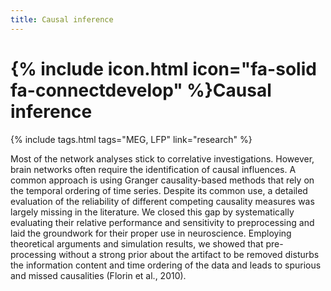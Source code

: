 ```yaml
---
title: Causal inference
---
```

# {% include icon.html icon="fa-solid fa-connectdevelop" %}Causal inference

{% include tags.html tags="MEG, LFP" link="research" %}

<!-- Figures -->

Most of the network analyses stick to correlative investigations. However, brain networks often require the identification of causal influences. A common approach is using Granger causality-based methods that rely on the temporal ordering of time series. Despite its common use, a detailed evaluation of the reliability of different competing causality measures was largely missing in the literature. We closed this gap by systematically evaluating their relative performance and sensitivity to preprocessing and laid the groundwork for their proper use in neuroscience. Employing theoretical arguments and simulation results, we showed that pre-processing without a strong prior about the artifact to be removed disturbs the information content and time ordering of the data and leads to spurious and missed causalities (Florin et al., 2010).

<!-- Citations -->